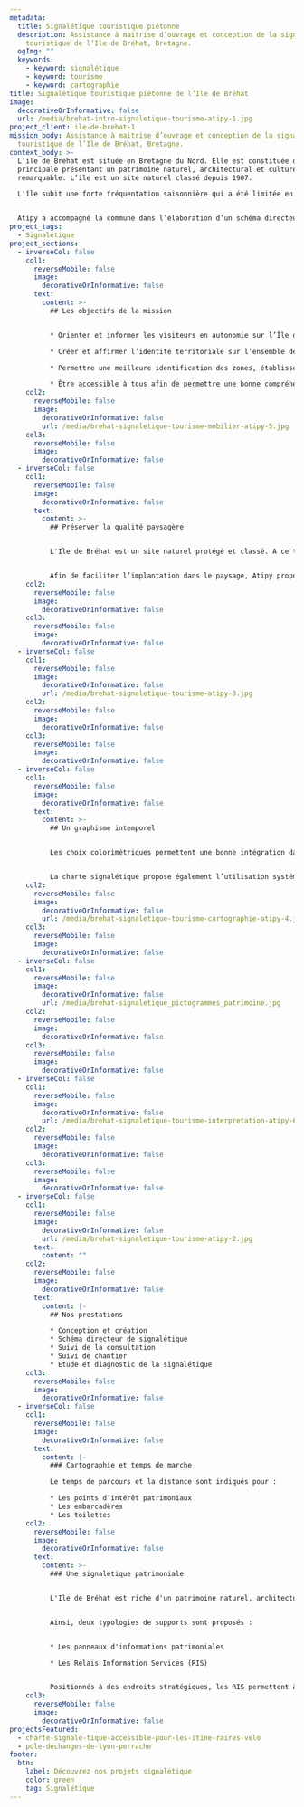 ```yaml
---
metadata:
  title: Signalétique touristique piétonne
  description: Assistance à maitrise d’ouvrage et conception de la signalétique
    touristique de l’Ile de Bréhat, Bretagne.
  ogImg: ""
  keywords:
    - keyword: signalétique
    - keyword: tourisme
    - keyword: cartographie
title: Signalétique touristique piétonne de l’Ile de Bréhat
image:
  decorativeOrInformative: false
  url: /media/brehat-intro-signaletique-tourisme-atipy-1.jpg
project_client: ile-de-brehat-1
mission_body: Assistance à maitrise d’ouvrage et conception de la signalétique
  touristique de l’Ile de Bréhat, Bretagne.
context_body: >-
  L’ile de Bréhat est située en Bretagne du Nord. Elle est constituée d’une île
  principale présentant un patrimoine naturel, architectural et culturel
  remarquable. L’ile est un site naturel classé depuis 1907.

  L'île subit une forte fréquentation saisonnière qui a été limitée en nombre de personnes depuis juin 2023.


  Atipy a accompagné la commune dans l’élaboration d’un schéma directeur de signalétique et dans la conception de l’ensemble des dispositifs.
project_tags:
  - Signalétique
project_sections:
  - inverseCol: false
    col1:
      reverseMobile: false
      image:
        decorativeOrInformative: false
      text:
        content: >-
          ## Les objectifs de la mission


          * Orienter et informer les visiteurs en autonomie sur l’Île de Bréhat.

          * Créer et affirmer l’identité territoriale sur l’ensemble de la signalétique directionnelle et d’information.

          * Permettre une meilleure identification des zones, établissements, espaces et services de façon pérenne.

          * Être accessible à tous afin de permettre une bonne compréhension pour tous les visiteurs.
    col2:
      reverseMobile: false
      image:
        decorativeOrInformative: false
        url: /media/brehat-signaletique-tourisme-mobilier-atipy-5.jpg
    col3:
      reverseMobile: false
      image:
        decorativeOrInformative: false
  - inverseCol: false
    col1:
      reverseMobile: false
      image:
        decorativeOrInformative: false
      text:
        content: >-
          ## Préserver la qualité paysagère


          L'Ile de Bréhat est un site naturel protégé et classé. A ce titre, le travail de conception de la signalétique doit fortement prendre en compte ce paramètre. 


          Afin de faciliter l’implantation dans le paysage, Atipy propose des supports directionnels monolithes plantés dans le sol, rappelant ainsi la verticalité des arbres. Le matériau choisi est un bois de châtaignier avec une finition naturelle faisant ressortir le tanin. Cela donne au bois un aspect foncé, presque noir.
    col2:
      reverseMobile: false
      image:
        decorativeOrInformative: false
    col3:
      reverseMobile: false
      image:
        decorativeOrInformative: false
  - inverseCol: false
    col1:
      reverseMobile: false
      image:
        decorativeOrInformative: false
        url: /media/brehat-signaletique-tourisme-atipy-3.jpg
    col2:
      reverseMobile: false
      image:
        decorativeOrInformative: false
    col3:
      reverseMobile: false
      image:
        decorativeOrInformative: false
  - inverseCol: false
    col1:
      reverseMobile: false
      image:
        decorativeOrInformative: false
      text:
        content: >-
          ## Un graphisme intemporel


          Les choix colorimétriques permettent une bonne intégration dans l’environnement. La couleur beige prédominante reste une couleur intemporelle et facile à décliner. 


          La charte signalétique propose également l’utilisation systématique de pictogrammes permettant un accès à l'information pour les visiteurs de langue étrangère.
    col2:
      reverseMobile: false
      image:
        decorativeOrInformative: false
        url: /media/brehat-signaletique-tourisme-cartographie-atipy-4.jpg
    col3:
      reverseMobile: false
      image:
        decorativeOrInformative: false
  - inverseCol: false
    col1:
      reverseMobile: false
      image:
        decorativeOrInformative: false
        url: /media/brehat-signaletique_pictogrammes_patrimoine.jpg
    col2:
      reverseMobile: false
      image:
        decorativeOrInformative: false
    col3:
      reverseMobile: false
      image:
        decorativeOrInformative: false
  - inverseCol: false
    col1:
      reverseMobile: false
      image:
        decorativeOrInformative: false
        url: /media/brehat-signaletique-tourisme-interpretation-atipy-6.png
    col2:
      reverseMobile: false
      image:
        decorativeOrInformative: false
    col3:
      reverseMobile: false
      image:
        decorativeOrInformative: false
  - inverseCol: false
    col1:
      reverseMobile: false
      image:
        decorativeOrInformative: false
        url: /media/brehat-signaletique-tourisme-atipy-2.jpg
      text:
        content: ""
    col2:
      reverseMobile: false
      image:
        decorativeOrInformative: false
      text:
        content: |-
          ## Nos prestations

          * Conception et création
          * Schéma directeur de signalétique
          * Suivi de la consultation
          * Suivi de chantier
          * Etude et diagnostic de la signalétique
    col3:
      reverseMobile: false
      image:
        decorativeOrInformative: false
  - inverseCol: false
    col1:
      reverseMobile: false
      image:
        decorativeOrInformative: false
      text:
        content: |-
          ### Cartographie et temps de marche

          Le temps de parcours et la distance sont indiqués pour :

          * Les points d’intérêt patrimoniaux
          * Les embarcadères
          * Les toilettes
    col2:
      reverseMobile: false
      image:
        decorativeOrInformative: false
      text:
        content: >-
          ### U﻿ne signalétique patrimoniale


          L﻿'Ile de Bréhat est riche d'un patrimoine naturel, architectural et historique. Des supports mettant en avant le territoire et son histoire sont donc indispensable. 


          A﻿insi, deux typologies de supports sont proposés :


          * L﻿es panneaux d'informations patrimoniales

          * L﻿es Relais Information Services (RIS)


          Positionnés à des endroits stratégiques, les RIS permettent à la fois d'identifier sa position sur l’île et de repérer les points d'intérts touristiques.
    col3:
      reverseMobile: false
      image:
        decorativeOrInformative: false
projectsFeatured:
  - charte-signale-tique-accessible-pour-les-itine-raires-velo
  - pole-dechanges-de-lyon-perrache
footer:
  btn:
    label: Découvrez nos projets signalétique
    color: green
    tag: Signalétique
---
```

